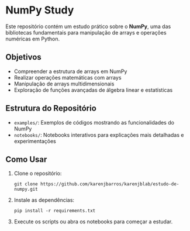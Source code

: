 # NumPy Study

Este repositório contém um estudo prático sobre o **NumPy**, uma das bibliotecas fundamentais para manipulação de arrays e operações numéricas em Python.

## Objetivos

- Compreender a estrutura de arrays em NumPy
- Realizar operações matemáticas com arrays
- Manipulação de arrays multidimensionais
- Exploração de funções avançadas de álgebra linear e estatísticas

## Estrutura do Repositório

- `examples/`: Exemplos de códigos mostrando as funcionalidades do NumPy
- `notebooks/`: Notebooks interativos para explicações mais detalhadas e experimentações

## Como Usar

1. Clone o repositório:

   ```git clone https://github.com/karenjbarros/karenjblab/estudo-de-numpy.git```

2. Instale as dependências:

   ```pip install -r requirements.txt```

3. Execute os scripts ou abra os notebooks para começar a estudar.
